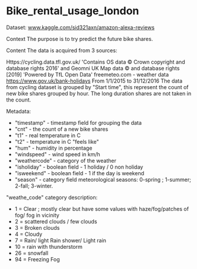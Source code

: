 # Bike_rental_usage_london

Dataset: www.kaggle.com/sid321axn/amazon-alexa-reviews


Context
The purpose is to try predict the future bike shares.

Content
The data is acquired from 3 sources:

Https://cycling.data.tfl.gov.uk/ 'Contains OS data © Crown copyright and database rights 2016' and Geomni UK Map data © and database rights [2019] 'Powered by TfL Open Data'
freemeteo.com - weather data
https://www.gov.uk/bank-holidays
From 1/1/2015 to 31/12/2016
The data from cycling dataset is grouped by "Start time", this represent the count of new bike shares grouped by hour. The long duration shares are not taken in the count.

Metadata:
*  "timestamp" - timestamp field for grouping the data
*  "cnt" - the count of a new bike shares
*  "t1" - real temperature in C
*  "t2" - temperature in C "feels like"
*  "hum" - humidity in percentage
*  "windspeed" - wind speed in km/h
*  "weathercode" - category of the weather
*  "isholiday" - boolean field - 1 holiday / 0 non holiday
*  "isweekend" - boolean field - 1 if the day is weekend
*  "season" - category field meteorological seasons: 0-spring ; 1-summer; 2-fall; 3-winter.

"weathe_code" category description:
*  1 = Clear ; mostly clear but have some values with haze/fog/patches of fog/ fog in vicinity 
*  2 = scattered clouds / few clouds
*  3 = Broken clouds
*  4 = Cloudy
*  7 = Rain/ light Rain shower/ Light rain
*  10 = rain with thunderstorm
*  26 = snowfall
*  94 = Freezing Fog
